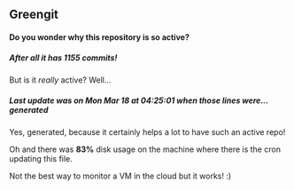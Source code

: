 ## Greengit

#### Do you wonder why this repository is so active?

##### After all it has 1155 commits!

But is it *really* active? Well...

##### Last update was on Mon Mar 18 at 04:25:01 when those lines were... generated

Yes, generated, because it certainly helps a lot to have such an active repo!

Oh and there was **83%** disk usage on the machine
where there is the cron updating this file.

Not the best way to monitor a VM in the cloud but it works! :)
